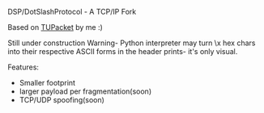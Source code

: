 DSP/DotSlashProtocol - A TCP/IP Fork

Based on [TUPacket](https://github.com/dotslashCosmic/TUPacket) by me :)

Still under construction
Warning- Python interpreter may turn \x hex chars into their respective ASCII forms in the header prints- it's only visual.

Features: 
- Smaller footprint
- larger payload per fragmentation(soon)
- TCP/UDP spoofing(soon)
